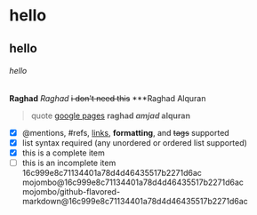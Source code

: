 # hello
## hello
###### hello
**Raghad**
*Raghad*
~~i  don't need this~~
***Raghad Alquran
> quote
[google pages](https://www.google.com/)
**raghad _amjad_ alquran**
- [x] @mentions, #refs, [links](), **formatting**, and <del>tags</del> supported
- [x] list syntax required (any unordered or ordered list supported)
- [x] this is a complete item
- [ ] this is an incomplete item
16c999e8c71134401a78d4d46435517b2271d6ac
mojombo@16c999e8c71134401a78d4d46435517b2271d6ac
mojombo/github-flavored-markdown@16c999e8c71134401a78d4d46435517b2271d6ac
